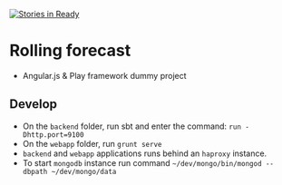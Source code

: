 [![Stories in Ready](https://badge.waffle.io/yujikiriki/rolling_forecast.png?label=ready&title=Ready)](http://waffle.io/yujikiriki/rolling_forecast)

# Rolling forecast

* Angular.js & Play framework dummy project

## Develop

* On the ```backend``` folder, run sbt and enter the command: ```run -Dhttp.port=9100```
* On the ```webapp``` folder, run ```grunt serve```
* ```backend``` and ```webapp``` applications runs behind an ```haproxy``` instance.
* To start ```mongodb``` instance run command ```~/dev/mongo/bin/mongod --dbpath ~/dev/mongo/data```


